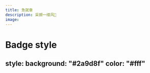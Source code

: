 ```yaml
---
title: 急就章
description: 采撷一缕风🎐
image: 
---
```

# Badge style
style:
    background: "#2a9d8f"
    color: "#fff"
---
